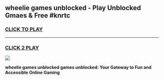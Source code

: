 
## wheelie games unblocked - Play Unblocked Gmaes & Free #knrtc
<h3>
<a href="https://news.freeplayer.one?title=wheelie_games_unblocked&ref=03M">CLICK TO PLAY</a></h3>
<hr>

<h3>
<a href="https://news.freeplayer.one?title=wheelie_games_unblocked&ref=03M">CLICK 2 PLAY</a>
  
</h3>

<a href="https://news.freeplayer.one?title=wheelie_games_unblocked&ref=03M"><img src="https://clearcache.store/games.png"></a>


**wheelie games unblocked games unblocked: Your Gateway to Fun and Accessible Online Gaming**
